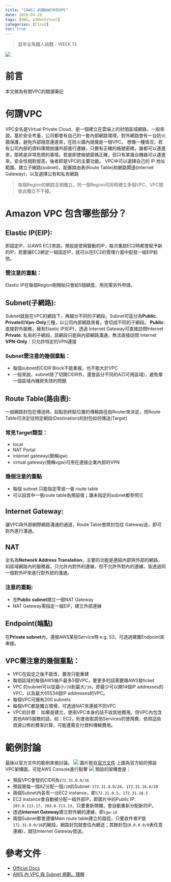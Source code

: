 ```yaml
---
title: "[AWS] 初識AWS中的VPC"
date: 2020-04-28
tags: [AWS, w3HexSchool]
categories: [Cloud]
toc: true
---
```


>鼠年全馬鐵人挑戰 - WEEK 13

![](https://i.imgur.com/e85z7IM.jpg)
<!--toc-->
# 前言
本文做為有關VPC的閱讀筆記
<!--more-->
# 何謂VPC
VPC全名是Virtual Private Cloud，是一個建立在雲端上的封閉區域網路，一般來說，基於安全考量，公司都會有自己的一套內部網路環境，對外網路會有一台防火牆保護，避免外部隨意連進來，在防火牆內就像是一個VPC。
想像一種情況，若有公司內部的資料庫開放讓外部進行連線，只要有正確的帳號密碼，誰都可以連進來，那將是非常危險的事情。若是即使帳號密碼正確，但只有某幾台機器可以連進來，安全性相對提高，後者即是VPC的主要功能。
VPC中可以選擇自己的 IP 地址範圍、建立子網路(subnet)、配置路由表(Route Table)和網路閘道(Internet Gateway)，以及選擇公有和私有網路

> 每個Region的網路互相獨立，同一個Region可同時建立多個VPC，VPC間彼此獨立不干擾。

# Amazon VPC 包含哪些部分？
## Elastic IP(EIP):
即固定IP，以AWS EC2來說，預設是使用變動的IP，每次重啟EC2時都會賦予新的IP，若要讓EC2綁定一組固定IP，就可以在EC2的管理介面中配發一組EIP給他。
### 需注意的重點：
Elastic IP在每個Region剛開始只會給5個額度，用完需另外申請。
## Subnet(子網路): 
Subnet就是在VPC的網段下，再細分不同的子網段。Subnet可區分為**Public**、**Private**和**Vpn-Only**三種，以公司內部網路來看，會切成不同的子網段。
**Public**: 直接對外服務，擁有Elastic IP(EIP)，透過 Internet Gateway可直接訪問Internet
**Private**: 私有的子網段，該網段只能與內部網路溝通，無法直接訪問 Internet
**VPN-Only**：只允許特定的VPN連接
### Subnet需注意的幾個重點：
* 每個subnet的CIDR Block不能重複，也不能大於VPC
* 一般來說，subnet除了切開CIDR外，還會區分不同的AZ(可用區域)，避免單一個區域內機房失效的問題

## Route Table(路由表):
一般網路封包在傳送時，起點到終點位置的傳輸路徑由Router來決定，而Route Table可決定往特定網段(Destination)的封包如何傳送(Target)
### 常見Target類型：
* local
* NAT Portal
* internet gateway(簡稱igw)
* virtual gateway(簡稱vgw)可用在連接企業內部的VPN

### 幾個注意的重點
* 每個 subnet 只能指定零或一張 route table
* 可以設其中一張route table為預設值；讓未指定的subnet都參照它

## Internet Gateway:
讓VPC與外部網際網路溝通的通道，Route Table會將封包往 Gateway送，即可對外進行溝通。
## NAT
全名為**Network Address Translation**，主要的功能是連結內部與外部的網路，如區域網路內的服務器，只允許內對外的連線，但不允許外對內的連線，皆透過同一個對外IP來進行對外部的溝通。
### 注意的重點:
* 在**Public subnet**建立一個NAT Gateway
* NAT Gateway需指定一組EIP，建立外部連線

## Endpoint(端點)
在**Private subnet**內，連接AWS某些Service時 e.g. S3，可透過建置Endpoint來串接。

## VPC需注意的幾個重點：
* VPC在設定之後不能改，要改只能重建
* 每個區域的每個AWS帳戶最多5個VPC，要更多的話需要跟AWS發ticket
* VPC 的subnet可以從最小`/28`到最大`/16`，即最少可以開14個IP addresses的VPC，以及最大65534個IP addresses的VPC。
* 每個VPC可擁有200 subnets
* 每個VPC都是獨立環境，可透過NAT來連接不同VPC
* VPC的計費：
如果是建立、使用VPC本身的話不收其他費用。但VPC內包含其他AWS服務的話，如：EC2，則會收取其他Services的使用費，依照這些資源公佈的費率計算，可能還需支付資料傳輸費用。

# 範例討論
最後以官方文件的範例來做討論。
![](https://i.imgur.com/gwjvpnl.png)
圖片取自[官方文件](https://docs.aws.amazon.com/vpc/latest/userguide/how-it-works.html)
上圖為官方給的預設VPC架構圖，可從AWS Console進行點擊
![](https://i.imgur.com/eYzBgRO.png)
預設的架構會是：
* 預設VPC會發的CIDR為`172.31.0.0/16`
* 預設替每一個AZ分配一個`/20`的Subnet: `172.31.0.0/20`、`172.31.16.0/20`
* 兩個Subnet內各有一台EC2 instance，即`172.31.0.5`、`172.31.16.5`
* EC2 instance會自動被分配一組外部IP，即圖片中的Public IP: `203.0.113.17`、`203.0.113.23`，只要重新開機，會自動重新分配新的IP。
* 透過**Internet Gateway**建立對外網的連線，即`igw-id`
* 兩個Subnet都會遵循Main route table建立的路徑，只要收件者IP是`172.31.0.0/16`的網段，網路封包就會往內網送；其餘封包(`0.0.0.0/0`表任意連線)，就往Internet Gateway發送。

# 參考文件
* [Official Docs](https://aws.amazon.com/tw/vpc/faqs/)
* [AWS 內 VPC 與 Subnet 規劃、理解](https://shazi.info/aws-%E5%85%A7-vpc-%E8%88%87-subnet-%E8%A6%8F%E5%8A%83%E3%80%81%E7%90%86%E8%A7%A3/)
